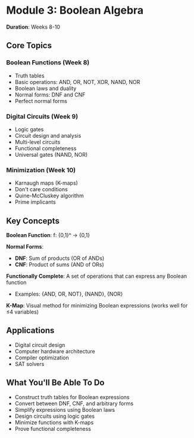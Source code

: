 # Module 3: Boolean Algebra

**Duration**: Weeks 8-10

## Core Topics

### Boolean Functions (Week 8)

- Truth tables
- Basic operations: AND, OR, NOT, XOR, NAND, NOR
- Boolean laws and duality
- Normal forms: DNF and CNF
- Perfect normal forms

### Digital Circuits (Week 9)

- Logic gates
- Circuit design and analysis
- Multi-level circuits
- Functional completeness
- Universal gates (NAND, NOR)

### Minimization (Week 10)

- Karnaugh maps (K-maps)
- Don't care conditions
- Quine-McCluskey algorithm
- Prime implicants

## Key Concepts

**Boolean Function**: f: {0,1}ⁿ → {0,1}

**Normal Forms**:

- **DNF**: Sum of products (OR of ANDs)
- **CNF**: Product of sums (AND of ORs)

**Functionally Complete**: A set of operations that can express any Boolean function

- Examples: {AND, OR, NOT}, {NAND}, {NOR}

**K-Map**: Visual method for minimizing Boolean expressions (works well for ≤4 variables)

## Applications

- Digital circuit design
- Computer hardware architecture
- Compiler optimization
- SAT solvers

## What You'll Be Able To Do

- Construct truth tables for Boolean expressions
- Convert between DNF, CNF, and arbitrary forms
- Simplify expressions using Boolean laws
- Design circuits using logic gates
- Minimize functions with K-maps
- Prove functional completeness
